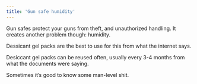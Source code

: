 ```yaml
---
title: 'Gun safe humidity'
---
```


Gun safes protect your guns from theft, and unauthorized handling. It creates another problem though: humidity. 

Dessicant gel packs are the best to use for this from what the internet says. 

Desiccant gel packs can be reused often, usually every 3-4 months from what the documents were saying.

Sometimes it’s good to know some man-level shit.
